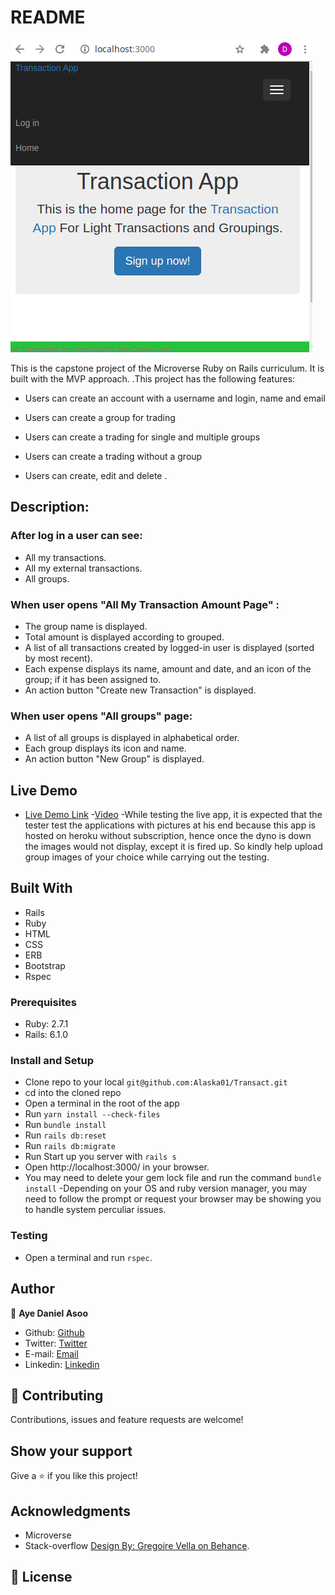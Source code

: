 # README

![screenshot](app/assets/images/capstone.png)

This is the capstone project of the Microverse Ruby on Rails curriculum. It is built with the MVP approach. .This project has the following features:

- Users can create an account with a username and login, name and email

- Users can create a group for trading

- Users can create a trading for single and multiple groups

- Users can create a trading without a group

- Users can create, edit and delete .

## Description:

### After log in a user can see:

- All my transactions.
- All my external transactions.
- All groups.

### When user opens "All My Transaction Amount Page" :

- The group name is displayed.
- Total amount is displayed according to grouped.
- A list of all transactions created by logged-in user is displayed (sorted by most recent).
- Each expense displays its name, amount and date, and an icon of the group; if it has been assigned to.
- An action button "Create new Transaction" is displayed.

### When user opens "All groups" page:

- A list of all groups is displayed in alphabetical order.
- Each group displays its icon and name.
- An action button "New Group" is displayed.

## Live Demo

- [Live Demo Link](https://ayerorcapstone.herokuapp.com/) -[Video](https://www.loom.com/share/b308ff46ac104dfbb60c1724a8a35820)
  -While testing the live app, it is expected that the tester test the applications with pictures at his end because this app is hosted on heroku without subscription, hence once the dyno is down the images would not display, except it is fired up. So kindly help upload group images of your choice while carrying out the testing.

## Built With

- Rails
- Ruby
- HTML
- CSS
- ERB
- Bootstrap
- Rspec

### Prerequisites

- Ruby: 2.7.1
- Rails: 6.1.0

### Install and Setup

- Clone repo to your local `git@github.com:Alaska01/Transact.git`
- cd into the cloned repo
- Open a terminal in the root of the app
- Run `yarn install --check-files`
- Run `bundle install`
- Run `rails db:reset`
- Run `rails db:migrate`
- Run Start up you server with `rails s`
- Open http://localhost:3000/ in your browser.
- You may need to delete your gem lock file and run the command `bundle install`
  -Depending on your OS and ruby version manager, you may need to follow the prompt or request your browser may be showing you to handle system perculiar issues.

### Testing

- Open a terminal and run `rspec`.

## Author

👤 **Aye Daniel Asoo**

- Github: [Github](https://github.com/Alaska01)
- Twitter: [Twitter](https://twitter.com/AyeAsoo)
- E-mail: <a href="mailto:aadaniel108@gmail.com?subject=Hello Daniel!">Email</a>
- Linkedin: [Linkedin](https://www.linkedin.com/in/daniel-asoo-aye/)

## 🤝 Contributing

Contributions, issues and feature requests are welcome!

## Show your support

Give a ⭐️ if you like this project!

## Acknowledgments

- Microverse
- Stack-overflow
  [Design By: Gregoire Vella on Behance](https://www.behance.net/gallery/19759151/Snapscan-iOs-design-and-branding?tracking_source=).

## 📝 License

